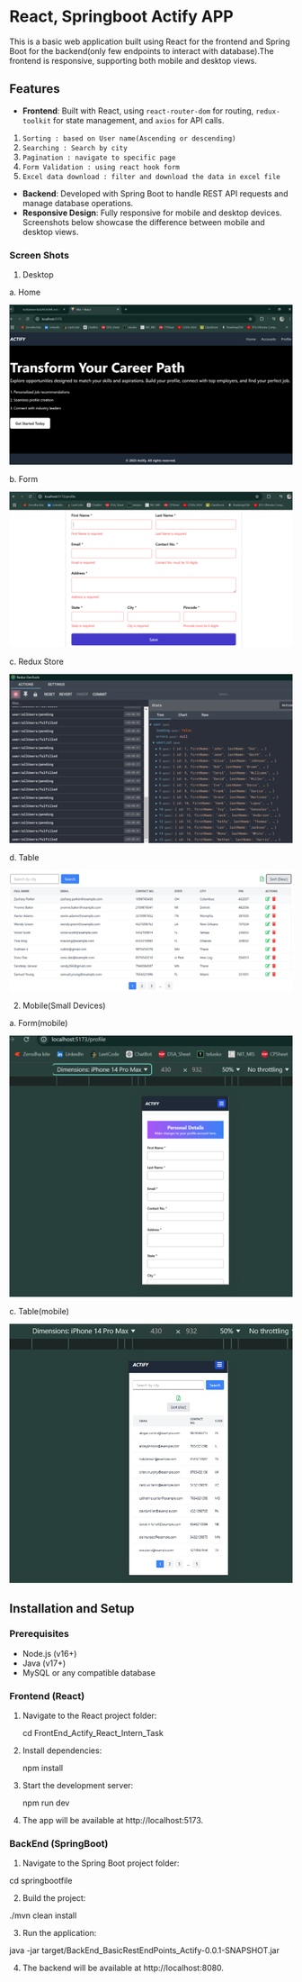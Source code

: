 #  React, Springboot Actify APP

This is a basic web application built using React for the frontend and Spring Boot for the backend(only few endpoints to interact with database).The frontend is responsive, supporting both mobile and desktop views.

## Features
- **Frontend**: Built with React, using `react-router-dom` for routing, `redux-toolkit` for state management, and `axios` for API calls.

1. `Sorting : based on User name(Ascending or descending)`
2. `Searching : Search by city`
3. `Pagination : navigate to specific page`
3. `Form Validation : using react hook form`
4. `Excel data download : filter and download the data in excel file`

- **Backend**: Developed with Spring Boot to handle REST API requests and manage database operations.
- **Responsive Design**: Fully responsive for mobile and desktop devices. Screenshots below showcase the difference between mobile and desktop views.

### Screen Shots
1. Desktop

  a. Home

   ![Home alt](./Screenshots/Home.png)

  b. Form

   ![Form alt](./Screenshots/Form.png)
   
  c. Redux Store

   ![Redux_store alt](./Screenshots/Redux_store.png)

  d. Table

   ![Table alt](./Screenshots/Table.png)
  
2. Mobile(Small Devices)

  a. Form(mobile)

   ![Form alt](./Screenshots/Form_in_Mobile_Small_Devices.png)

  c. Table(mobile)

   ![Table alt](./Screenshots/Table_in_Mobile_Small_Devices.png)

## Installation and Setup

### Prerequisites
- Node.js (v16+)
- Java (v17+)
- MySQL or any compatible database

### Frontend (React)
1. Navigate to the React project folder:
  
   cd FrontEnd_Actify_React_Intern_Task

2. Install dependencies:

   npm install

3. Start the development server:

   npm run dev

4. The app will be available at http://localhost:5173.

### BackEnd (SpringBoot)

1. Navigate to the Spring Boot project folder:

  cd springbootfile

2. Build the project:

  ./mvn clean install

3. Run the application:

  java -jar target/BackEnd_BasicRestEndPoints_Actify-0.0.1-SNAPSHOT.jar

4. The backend will be available at http://localhost:8080.












